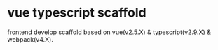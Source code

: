 # vue typescript scaffold
frontend develop scaffold based on vue(v2.5.X) & typescript(v2.9.X) & webpack(v4.X).
